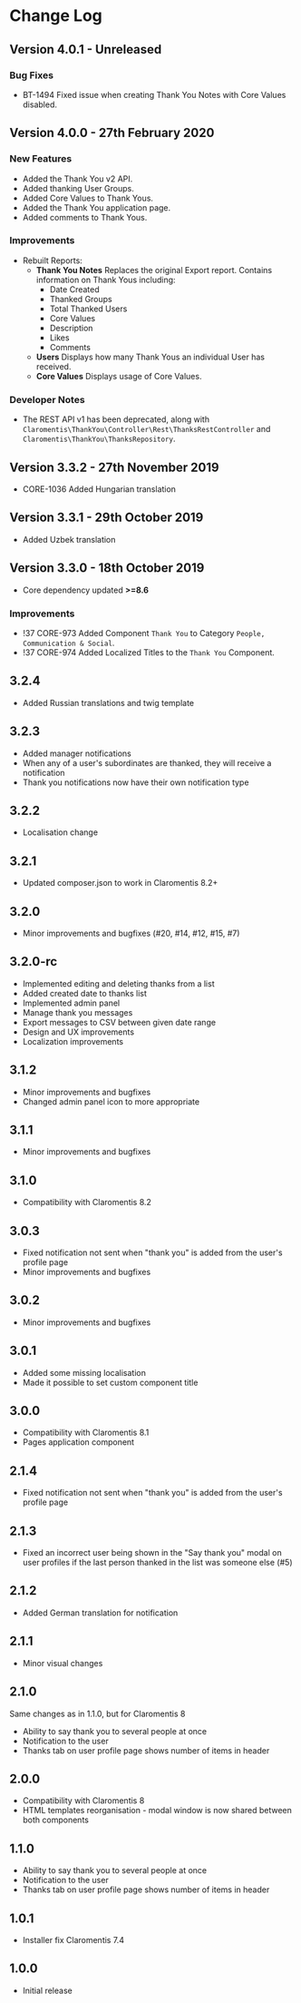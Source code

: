 # Change Log

## Version 4.0.1 - Unreleased
### Bug Fixes
* BT-1494 Fixed issue when creating Thank You Notes with Core Values disabled.

## Version 4.0.0 - 27th February 2020
### New Features
* Added the Thank You v2 API.
* Added thanking User Groups.
* Added Core Values to Thank Yous.
* Added the Thank You application page.
* Added comments to Thank Yous.

### Improvements
* Rebuilt Reports:
    * **Thank You Notes** Replaces the original Export report. Contains information on Thank Yous including:
        * Date Created
        * Thanked Groups
        * Total Thanked Users
        * Core Values
        * Description
        * Likes
        * Comments
    * **Users** Displays how many Thank Yous an individual User has received.
    * **Core Values** Displays usage of Core Values.

### Developer Notes
* The REST API v1 has been deprecated, along with `Claromentis\ThankYou\Controller\Rest\ThanksRestController` and `Claromentis\ThankYou\ThanksRepository`.

## Version 3.3.2 - 27th November 2019 ##
* CORE-1036 Added Hungarian translation

## Version 3.3.1 - 29th October 2019
* Added Uzbek translation

## Version 3.3.0 - 18th October 2019
* Core dependency updated **>=8.6**
### Improvements
* !37 CORE-973 Added Component `Thank You` to Category `People, Communication & Social`.
* !37 CORE-974 Added Localized Titles to the `Thank You` Component.
## 3.2.4
* Added Russian translations and twig template

## 3.2.3
* Added manager notifications
* When any of a user's subordinates are thanked, they will receive a notification
* Thank you notifications now have their own notification type

## 3.2.2 ##
* Localisation change

## 3.2.1 ##
* Updated composer.json to work in Claromentis 8.2+

## 3.2.0 ##
* Minor improvements and bugfixes (#20, #14, #12, #15, #7)

## 3.2.0-rc ##
* Implemented editing and deleting thanks from a list
* Added created date to thanks list
* Implemented admin panel
* Manage thank you messages
* Export messages to CSV between given date range
* Design and UX improvements
* Localization improvements

## 3.1.2 ##
* Minor improvements and bugfixes
* Changed admin panel icon to more appropriate

## 3.1.1 ##
* Minor improvements and bugfixes

## 3.1.0 ##
* Compatibility with Claromentis 8.2

## 3.0.3 ##
* Fixed notification not sent when "thank you" is added from the user's profile page
* Minor improvements and bugfixes

## 3.0.2 ##
* Minor improvements and bugfixes

## 3.0.1 ##
* Added some missing localisation
* Made it possible to set custom component title

## 3.0.0 ##
* Compatibility with Claromentis 8.1
* Pages application component

## 2.1.4 ##
* Fixed notification not sent when "thank you" is added from the user's profile page

## 2.1.3 ##
* Fixed an incorrect user being shown in the "Say thank you" modal on user
  profiles if the last person thanked in the list was someone else (#5)

## 2.1.2 ##
* Added German translation for notification

## 2.1.1 ##
* Minor visual changes

## 2.1.0 ##
Same changes as in 1.1.0, but for Claromentis 8
* Ability to say thank you to several people at once
* Notification to the user
* Thanks tab on user profile page shows number of items in header

## 2.0.0 ##
* Compatibility with Claromentis 8
* HTML templates reorganisation - modal window is now shared between both components

## 1.1.0 ##
* Ability to say thank you to several people at once
* Notification to the user
* Thanks tab on user profile page shows number of items in header

## 1.0.1 ##
* Installer fix Claromentis 7.4

## 1.0.0 ##
* Initial release
